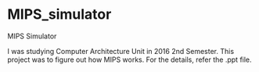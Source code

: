 # MIPS_simulator
MIPS Simulator

I was studying Computer Architecture Unit in 2016 2nd Semester.
This project was to figure out how MIPS works.
For the details, refer the .ppt file.

